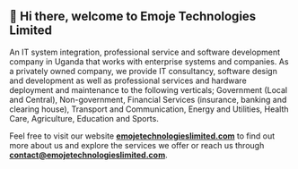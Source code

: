 ## 👋 Hi there, welcome to Emoje Technologies Limited

An IT system integration, professional service and software development company in Uganda that works with enterprise systems and companies. As a privately owned company, we provide IT consultancy, software design and development as well as professional services and hardware deployment and maintenance to the following verticals; Government (Local and Central), Non-government, Financial Services (insurance, banking and clearing house), Transport and Communication, Energy and Utilities, Health Care, Agriculture, Education and Sports.

Feel free to visit our website **[emojetechnologieslimited.com](https://emojetechnologieslimited.com)** to find out more about us and explore the services we offer or reach us through **contact@emojetechnologieslimited.com**.

